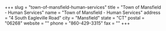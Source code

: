 +++
slug = "town-of-mansfield-human-services"
title = "Town of Mansfield - Human Services"
name = "Town of Mansfield - Human Services"
address = "4 South Eagleville Road"
city = "Mansfield"
state = "CT"
postal = "06268"
website = ""
phone = "860-429-3315"
fax = ""
+++

